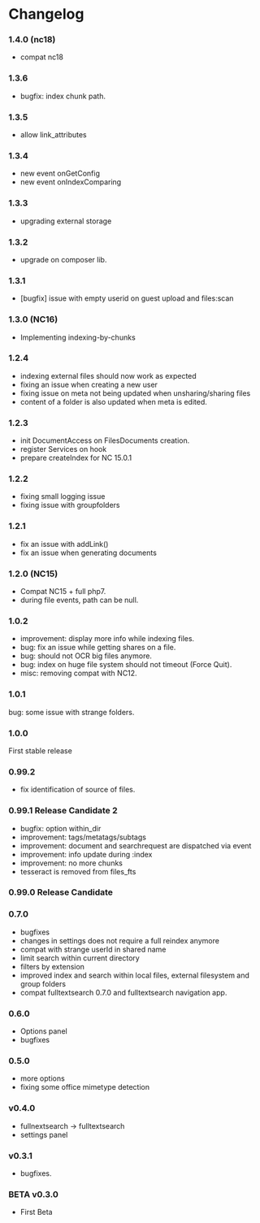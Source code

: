 # Changelog

### 1.4.0 (nc18)

- compat nc18


### 1.3.6

- bugfix: index chunk path. 


### 1.3.5

- allow link_attributes


### 1.3.4

- new event onGetConfig
- new event onIndexComparing


### 1.3.3

- upgrading external storage


### 1.3.2

- upgrade on composer lib.


### 1.3.1

- [bugfix] issue with empty userid on guest upload and files:scan


### 1.3.0 (NC16)

- Implementing indexing-by-chunks


### 1.2.4

- indexing external files should now work as expected
- fixing an issue when creating a new user
- fixing issue on meta not being updated when unsharing/sharing files
- content of a folder is also updated when meta is edited.

 
### 1.2.3

- init DocumentAccess on FilesDocuments creation.
- register Services on hook
- prepare createIndex for NC 15.0.1


### 1.2.2

- fixing small logging issue
- fixing issue with groupfolders


### 1.2.1

- fix an issue with addLink()
- fix an issue when generating documents


### 1.2.0 (NC15)

- Compat NC15 + full php7.
- during file events, path can be null.


### 1.0.2

- improvement: display more info while indexing files.
- bug: fix an issue while getting shares on a file.
- bug: should not OCR big files anymore.
- bug: index on huge file system should not timeout (Force Quit).
- misc: removing compat with NC12.


### 1.0.1

bug: some issue with strange folders.


### 1.0.0

First stable release


### 0.99.2 

- fix identification of source of files.


### 0.99.1 Release Candidate 2

- bugfix: option within_dir
- improvement: tags/metatags/subtags
- improvement: document and searchrequest are dispatched via event
- improvement: info update during :index
- improvement: no more chunks
- tesseract is removed from files_fts 


### 0.99.0 Release Candidate


### 0.7.0

- bugfixes
- changes in settings does not require a full reindex anymore
- compat with strange userId in shared name
- limit search within current directory
- filters by extension
- improved index and search within local files, external filesystem and group folders
- compat fulltextsearch 0.7.0 and fulltextsearch navigation app.



### 0.6.0

- Options panel
- bugfixes



### 0.5.0

- more options
- fixing some office mimetype detection



### v0.4.0

- fullnextsearch -> fulltextsearch
- settings panel


### v0.3.1

- bugfixes.



### BETA v0.3.0

- First Beta

